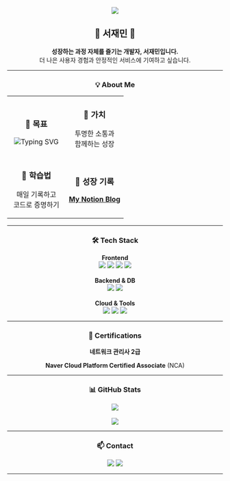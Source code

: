 <div align="center">
  <img src="https://capsule-render.vercel.app/api?type=waving&color=87CEEB&height=150&section=header&text=Hello,%20Developer!&fontSize=40&fontColor=ffffff&animation=twinkling"/>
</div>

<div align="center">
  <h2>🌱 서재민 🌱</h2>
  <p><strong>성장하는 과정 자체를 즐기는 개발자, 서재민입니다.</strong></br>더 나은 사용자 경험과 안정적인 서비스에 기여하고 싶습니다.</p>
</div>

---

<h3 align="center">💡 About Me</h3>
<table align="center" border="0" cellpadding="10" cellspacing="0" style="border: none; width: 100%;">
  <tbody>
    <tr>
      <td align="center" style="border: none; width: 50%;">
        <h3>🚀 목표</h3>
        <img src="https://readme-typing-svg.herokuapp.com?font=Fira+Code&weight=600&pause=1000&color=36BCF7&center=true&vCenter=true&width=280&height=40&lines=Full+Stack+Developer;Cloud+Engineer" alt="Typing SVG" />
      </td>
      <td align="center" style="border: none; width: 50%;">
        <h3>💬 가치</h3>
        <p>투명한 소통과<br/>함께하는 성장</p>
      </td>
    </tr>
    <tr>
      <td align="center" style="border: none; width: 50%;">
        <h3>🧠 학습법</h3>
        <p>매일 기록하고<br/>코드로 증명하기</p>
      </td>
      <td align="center" style="border: none; width: 50%;">
        <h3>🔗 성장 기록</h3>
        <p><a href="https://www.notion.so/Library_Min-s-Library-1d4ebef145e3808cb050f5a72dbafbe1"><strong>My Notion Blog</strong></a></p>
      </td>
    </tr>
  </tbody>
</table>

---

<h3 align="center">🛠️ Tech Stack</h3>
<div align="center">
  <strong>Frontend</strong><br/>
  <img src="https://img.shields.io/badge/HTML5-E34F26?style=for-the-badge&logo=html5&logoColor=white"/>
  <img src="https://img.shields.io/badge/CSS3-1572B6?style=for-the-badge&logo=css3&logoColor=white"/>
  <img src="https://img.shields.io/badge/JavaScript-F7DF1E?style=for-the-badge&logo=javascript&logoColor=black"/>
  <img src="https://img.shields.io/badge/React-61DAFB?style=for-the-badge&logo=react&logoColor=black"/>
  <br/><br/>
  <strong>Backend & DB</strong><br/>
  <img src="https://img.shields.io/badge/Node.js-339933?style=for-the-badge&logo=node.js&logoColor=white"/>
  <img src="https://img.shields.io/badge/MySQL-4479A1?style=for-the-badge&logo=mysql&logoColor=white"/>
  <br/><br/>
  <strong>Cloud & Tools</strong><br/>
  <img src="https://img.shields.io/badge/Naver Cloud-03C75A?style=for-the-badge&logo=naver&logoColor=white"/>
  <img src="https://img.shields.io/badge/Docker-2496ED?style=for-the-badge&logo=docker&logoColor=white"/>
  <img src="https://img.shields.io/badge/Git-F05032?style=for-the-badge&logo=git&logoColor=white"/>
</div>

---

<h3 align="center">📜 Certifications</h3>
<div align="center">
  <p><strong>네트워크 관리사 2급</strong></p>
  <p><strong>Naver Cloud Platform Certified Associate</strong> (NCA)</p>
</div>

---

<h3 align="center">📊 GitHub Stats</h3>
<p align="center">
  <img src="https://github-readme-stats.vercel.app/api/top-langs/?username=library-min&layout=compact&theme=tokyonight&hide_border=true&langs_count=6" />
  <br/><br/>
  <img src="https://github-readme-stats.vercel.app/api?username=library-min&show_icons=true&theme=tokyonight&hide_border=true" />
</p>

---

<h3 align="center">📫 Contact</h3>
<p align="center">
  <a href="mailto:library_mini@outlook.com"><img src="https://img.shields.io/badge/Mail-0078D4?style=for-the-badge&logo=microsoft-outlook&logoColor=white"></a>
  <a href="https://www.notion.so/Library_Min-s-Library-1d4ebef145e3808cb050f5a72dbafbe1"><img src="https://img.shields.io/badge/Notion-000000?style=for-the-badge&logo=notion&logoColor=white"></a>
</p>

---
